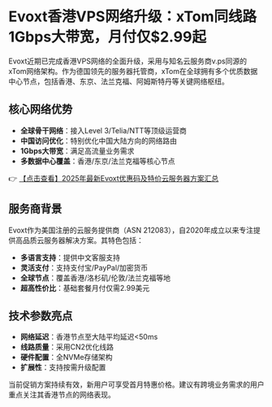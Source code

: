 # Evoxt香港VPS网络升级：xTom同线路1Gbps大带宽，月付仅$2.99起

Evoxt近期已完成香港VPS网络的全面升级，采用与知名云服务商v.ps同源的xTom网络架构。作为德国领先的服务器托管商，xTom在全球拥有多个优质数据中心节点，包括香港、东京、法兰克福、阿姆斯特丹等关键网络枢纽。

## 核心网络优势

- **全球骨干网络**：接入Level 3/Telia/NTT等顶级运营商
- **中国访问优化**：特别优化中国大陆方向的网络路由
- **1Gbps大带宽**：满足高流量业务需求
- **多数据中心覆盖**：香港/东京/法兰克福等核心节点

👉 [【点击查看】2025年最新Evoxt优惠码及特价云服务器方案汇总](https://bit.ly/evoxt)

## 服务商背景

Evoxt作为美国注册的云服务提供商（ASN 212083），自2020年成立以来专注提供高品质云服务器解决方案。其特色包括：

- **多语言支持**：提供中文客服支持
- **灵活支付**：支持支付宝/PayPal/加密货币
- **全球节点**：覆盖香港/洛杉矶/伦敦/法兰克福等地
- **超高性价比**：基础套餐月付仅需2.99美元

## 技术参数亮点

- **网络延迟**：香港节点至大陆平均延迟<50ms
- **线路质量**：采用CN2优化线路
- **硬件配置**：全NVMe存储架构
- **扩展性**：支持按需升级配置

当前促销方案持续有效，新用户可享受首月特惠价格。建议有跨境业务需求的用户重点关注其香港节点的网络表现。